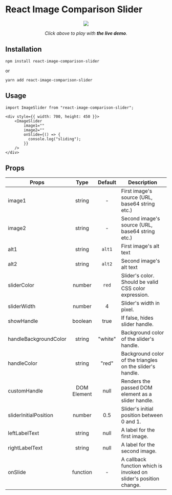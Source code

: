 # React Image Comparison Slider

<p align="center">
  <a href="https://codesandbox.io/embed/elegant-jepsen-nfhyi"><img src="https://raw.githubusercontent.com/OnurErtugral/react-image-comparison-slider/master/assets/ImageSlider.gif" /></a>
</p>
<p align="middle">
  <i>Click above to play with <b>the live demo</b>.</i>
</p>

## Installation

```
npm install react-image-comparison-slider
```

or

```
yarn add react-image-comparison-slider
```

## Usage

```
import ImageSlider from "react-image-comparison-slider";

<div style={{ width: 700, height: 450 }}>
    <ImageSlider
        image1=""
        image2=""
        onSlide={() => {
          console.log("sliding");
        }}
    />
</div>
```

## Props

| Props                 |    Type     | Default | Description                                                       |
| --------------------- | :---------: | :-----: | ----------------------------------------------------------------- |
| image1                |   string    |    -    | First image's source (URL, base64 string etc.)                    |
| image2                |   string    |    -    | Second image's source (URL, base64 string etc.)                   |
| alt1                  |   string    | `alt1`  | First image's alt text                                            |
| alt2                  |   string    | `alt2`  | Second image's alt text                                           |
| sliderColor           |   number    |  `red`  | Slider's color. Should be valid CSS color expression.             |
| sliderWidth           |   number    |    4    | Slider's width in pixel.                                          |
| showHandle            |   boolean   |  true   | If false, hides slider handle.                                    |
| handleBackgroundColor |   string    | "white" | Background color of the slider's handle.                          |
| handleColor           |   string    |  "red"  | Background color of the triangles on the slider's handle.         |
| customHandle          | DOM Element |  null   | Renders the passed DOM element as a slider handle.                |
| sliderInitialPosition |   number    |   0.5   | Slider's initial position between 0 and 1.                        |
| leftLabelText         |   string    |  null   | A label for the first image.                                      |
| rightLabelText        |   string    |  null   | A label for the second image.                                     |
| onSlide               |  function   |    -    | A callback function which is invoked on slider's position change. |
